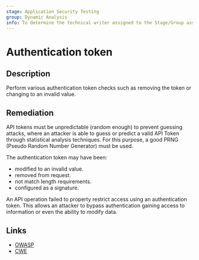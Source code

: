 ```yaml
---
stage: Application Security Testing
group: Dynamic Analysis
info: To determine the technical writer assigned to the Stage/Group associated with this page, see https://handbook.gitlab.com/handbook/product/ux/technical-writing/#assignments
---
```


# Authentication token

## Description

Perform various authentication token checks such as removing the token or changing to an invalid value.

## Remediation

API tokens must be unpredictable (random enough) to prevent guessing attacks, where an attacker is able to guess or predict a valid API Token through statistical analysis techniques. For this purpose, a good PRNG (Pseudo Random Number Generator) must be used.

The authentication token may have been:

- modified to an invalid value.
- removed from request.
- not match length requirements.
- configured as a signature.

An API operation failed to property restrict access using an authentication token. This allows an attacker to bypass authentication gaining access to information or even the ability to modify data.

## Links

- [OWASP](https://owasp.org/Top10/A07_2021-Identification_and_Authentication_Failures/)
- [CWE](https://cwe.mitre.org/data/definitions/285.html)
